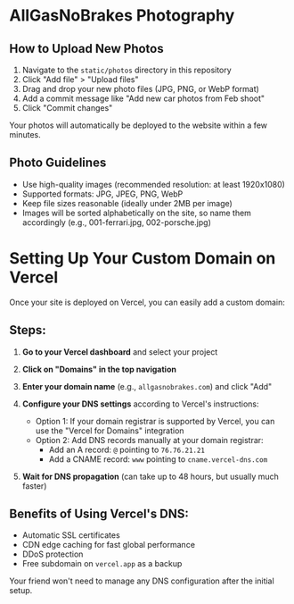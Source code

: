 # AllGasNoBrakes Photography

## How to Upload New Photos

1. Navigate to the `static/photos` directory in this repository
2. Click "Add file" > "Upload files"
3. Drag and drop your new photo files (JPG, PNG, or WebP format)
4. Add a commit message like "Add new car photos from Feb shoot"
5. Click "Commit changes"

Your photos will automatically be deployed to the website within a few minutes.

## Photo Guidelines

- Use high-quality images (recommended resolution: at least 1920x1080)
- Supported formats: JPG, JPEG, PNG, WebP
- Keep file sizes reasonable (ideally under 2MB per image)
- Images will be sorted alphabetically on the site, so name them accordingly (e.g., 001-ferrari.jpg, 002-porsche.jpg)


# Setting Up Your Custom Domain on Vercel

Once your site is deployed on Vercel, you can easily add a custom domain:

## Steps:

1. **Go to your Vercel dashboard** and select your project
2. **Click on "Domains" in the top navigation**
3. **Enter your domain name** (e.g., `allgasnobrakes.com`) and click "Add"
4. **Configure your DNS settings** according to Vercel's instructions:
   - Option 1: If your domain registrar is supported by Vercel, you can use the "Vercel for Domains" integration
   - Option 2: Add DNS records manually at your domain registrar:
     - Add an A record: `@` pointing to `76.76.21.21`
     - Add a CNAME record: `www` pointing to `cname.vercel-dns.com`

5. **Wait for DNS propagation** (can take up to 48 hours, but usually much faster)

## Benefits of Using Vercel's DNS:
- Automatic SSL certificates
- CDN edge caching for fast global performance
- DDoS protection
- Free subdomain on `vercel.app` as a backup

Your friend won't need to manage any DNS configuration after the initial setup.
